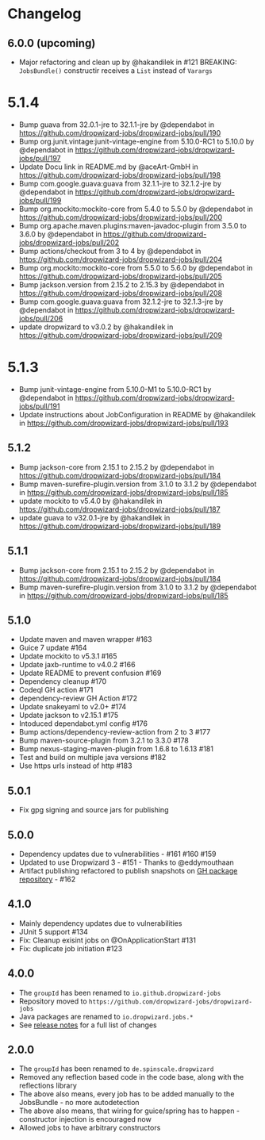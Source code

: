 # Changelog

## 6.0.0 (upcoming)

* Major refactoring and clean up by @hakandilek in #121
  BREAKING: `JobsBundle()` constructir receives a `List` instead of `Varargs`

# 5.1.4

* Bump guava from 32.0.1-jre to 32.1.1-jre by @dependabot in https://github.com/dropwizard-jobs/dropwizard-jobs/pull/190
* Bump org.junit.vintage:junit-vintage-engine from 5.10.0-RC1 to 5.10.0 by @dependabot in https://github.com/dropwizard-jobs/dropwizard-jobs/pull/197
* Update Docu link in README.md by @aceArt-GmbH in https://github.com/dropwizard-jobs/dropwizard-jobs/pull/198
* Bump com.google.guava:guava from 32.1.1-jre to 32.1.2-jre by @dependabot in https://github.com/dropwizard-jobs/dropwizard-jobs/pull/199
* Bump org.mockito:mockito-core from 5.4.0 to 5.5.0 by @dependabot in https://github.com/dropwizard-jobs/dropwizard-jobs/pull/200
* Bump org.apache.maven.plugins:maven-javadoc-plugin from 3.5.0 to 3.6.0 by @dependabot in https://github.com/dropwizard-jobs/dropwizard-jobs/pull/202
* Bump actions/checkout from 3 to 4 by @dependabot in https://github.com/dropwizard-jobs/dropwizard-jobs/pull/204
* Bump org.mockito:mockito-core from 5.5.0 to 5.6.0 by @dependabot in https://github.com/dropwizard-jobs/dropwizard-jobs/pull/205
* Bump jackson.version from 2.15.2 to 2.15.3 by @dependabot in https://github.com/dropwizard-jobs/dropwizard-jobs/pull/208
* Bump com.google.guava:guava from 32.1.2-jre to 32.1.3-jre by @dependabot in https://github.com/dropwizard-jobs/dropwizard-jobs/pull/206
* update dropwizard to v3.0.2 by @hakandilek in https://github.com/dropwizard-jobs/dropwizard-jobs/pull/209

# 5.1.3

* Bump junit-vintage-engine from 5.10.0-M1 to 5.10.0-RC1 by @dependabot in https://github.com/dropwizard-jobs/dropwizard-jobs/pull/191
* Update instructions about JobConfiguration in README by @hakandilek in https://github.com/dropwizard-jobs/dropwizard-jobs/pull/193

## 5.1.2

* Bump jackson-core from 2.15.1 to 2.15.2 by @dependabot in https://github.com/dropwizard-jobs/dropwizard-jobs/pull/184
* Bump maven-surefire-plugin.version from 3.1.0 to 3.1.2 by @dependabot in https://github.com/dropwizard-jobs/dropwizard-jobs/pull/185
* update mockito to v5.4.0 by @hakandilek in https://github.com/dropwizard-jobs/dropwizard-jobs/pull/187
* update guava to v32.0.1-jre by @hakandilek in https://github.com/dropwizard-jobs/dropwizard-jobs/pull/189

## 5.1.1

* Bump jackson-core from 2.15.1 to 2.15.2 by @dependabot in https://github.com/dropwizard-jobs/dropwizard-jobs/pull/184
* Bump maven-surefire-plugin.version from 3.1.0 to 3.1.2 by @dependabot in https://github.com/dropwizard-jobs/dropwizard-jobs/pull/185

## 5.1.0

* Update maven and maven wrapper #163
* Guice 7 update #164
* Update mockito to v5.3.1 #165
* Update jaxb-runtime to v4.0.2 #166
* Update README to prevent confusion #169
* Dependency cleanup #170
* Codeql GH action #171
* dependency-review GH Action #172
* Update snakeyaml to v2.0+ #174
* Update jackson to v2.15.1 #175
* Intoduced dependabot.yml config #176
* Bump actions/dependency-review-action from 2 to 3 #177
* Bump maven-source-plugin from 3.2.1 to 3.3.0 #178
* Bump nexus-staging-maven-plugin from 1.6.8 to 1.6.13 #181
* Test and build on multiple java versions #182
* Use https urls instead of http #183

## 5.0.1

* Fix gpg signing and source jars for publishing


## 5.0.0

* Dependency updates due to vulnerabilities - #161 #160 #159 
* Updated to use Dropwizard 3 - #151 - Thanks to @eddymouthaan
* Artifact publishing refactored to publish snapshots on [GH package repository](https://github.com/orgs/dropwizard-jobs/packages?repo_name=dropwizard-jobs) - #162


## 4.1.0

* Mainly dependency updates due to vulnerabilities
* JUnit 5 support #134
* Fix: Cleanup exisint jobs on @OnApplicationStart #131
* Fix: duplicate job initiation #123


## 4.0.0

* The `groupId` has been renamed to `io.github.dropwizard-jobs`
* Repository moved to `https://github.com/dropwizard-jobs/dropwizard-jobs`
* Java packages are renamed to `io.dropwizard.jobs.*` 
* See [release notes](https://github.com/dropwizard-jobs/dropwizard-jobs/releases/tag/v4.1.0-RELEASE) for a full list of changes 

## 2.0.0

* The `groupId` has been renamed to `de.spinscale.dropwizard`
* Removed any reflection based code in the code base, along with the reflections library
* The above also means, every job has to be added manually to the JobsBundle - no more autodetection
* The above also means, that wiring for guice/spring has to happen - constructor injection is encouraged now
* Allowed jobs to have arbitrary constructors

